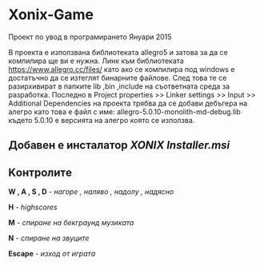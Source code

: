 # Xonix-Game
Проект по увод в програмирането Януари 2015

В проекта е използвана библиотеката allegro5 и затова за да се компилира
ще ви е нужна.
Линк към библиотеката https://www.allegro.cc/files/
като ако се компилира под windows  е достатъчно да се изтеглят бинарните файлове.
След това те се разирхивират в папките lib ,bin ,include  на съответната среда за разработка.
Последно в Project properties >> Linker settings >> Input >> Additional Dependencies на проекта трябва да се добави дебъгера 
на алегро като това е файл с име:
allegro-5.0.10-monolith-md-debug.lib където 5.0.10 е версията на алегро която се използва.

## Добавен е инсталатор _XONIX Installer.msi_

## Kонтролитe
**W , A , S , D** - _нагоре , наляво , надолу , надясно_


**H** - _highscores_


**M** - _спиране на бекграунд музиката_


**N** - _спиране на звуците_


**Escape** - _изход от играта_
